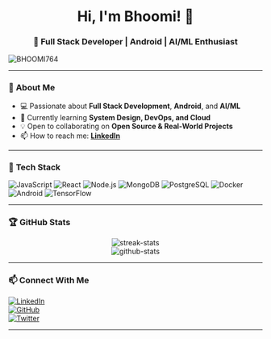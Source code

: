 <h1 align="center">Hi, I'm Bhoomi! 👋</h1>
<h3 align="center">🚀 Full Stack Developer | Android | AI/ML Enthusiast</h3>

<img src="https://komarev.com/ghpvc/?username=BHOOMI764&label=Profile%20Views&color=0e75b6&style=flat" alt="BHOOMI764" />

---

### 🌟 **About Me**
- 💻 Passionate about **Full Stack Development**, **Android**, and **AI/ML**  
- 🌱 Currently learning **System Design, DevOps, and Cloud**  
- 💡 Open to collaborating on **Open Source & Real-World Projects**  
- 📫 How to reach me: **[LinkedIn](https://www.linkedin.com/in/yourprofile)**  

---

### 🚀 **Tech Stack**
![JavaScript](https://img.shields.io/badge/JavaScript-F7DF1E?style=for-the-badge&logo=javascript&logoColor=black)
![React](https://img.shields.io/badge/React-61DAFB?style=for-the-badge&logo=react&logoColor=black)
![Node.js](https://img.shields.io/badge/Node.js-339933?style=for-the-badge&logo=node-dot-js&logoColor=white)
![MongoDB](https://img.shields.io/badge/MongoDB-4EA94B?style=for-the-badge&logo=mongodb&logoColor=white)
![PostgreSQL](https://img.shields.io/badge/PostgreSQL-316192?style=for-the-badge&logo=postgresql&logoColor=white)
![Docker](https://img.shields.io/badge/Docker-2496ED?style=for-the-badge&logo=docker&logoColor=white)
![Android](https://img.shields.io/badge/Android-3DDC84?style=for-the-badge&logo=android&logoColor=white)
![TensorFlow](https://img.shields.io/badge/TensorFlow-FF6F00?style=for-the-badge&logo=tensorflow&logoColor=white)

---

### 🏆 **GitHub Stats**
<p align="center">
  <img src="https://github-readme-streak-stats.herokuapp.com/?user=BHOOMI764&theme=react" alt="streak-stats" />
  <br>
  <img src="https://github-readme-stats.vercel.app/api?username=BHOOMI764&show_icons=true&theme=react" alt="github-stats" />
</p>

---


### 📫 **Connect With Me**
[![LinkedIn](https://img.shields.io/badge/LinkedIn-Connect-blue?style=flat&logo=linkedin)](https://www.linkedin.com/in/yourprofile)  
[![GitHub](https://img.shields.io/badge/GitHub-Follow-black?style=flat&logo=github)](https://github.com/BHOOMI764)  
[![Twitter](https://img.shields.io/badge/Twitter-Follow-blue?style=flat&logo=twitter)](https://twitter.com/yourprofile)  

---

